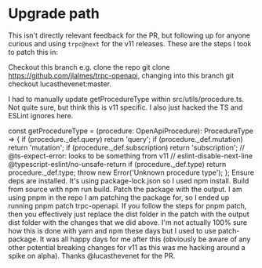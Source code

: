 # Upgrade path

This isn't directly relevant feedback for the PR, but following up for anyone curious and using `trpc@next` for the v11 releases. These are the steps I took to patch this in:

Checkout this branch e.g. clone the repo git clone https://github.com/jlalmes/trpc-openapi, changing into this branch git checkout lucasthevenet:master.

I had to manually update getProcedureType within src/utils/procedure.ts. Not quite sure, but think this is v11 specific. I also just hacked the TS and ESLint ignores here.

const getProcedureType = (procedure: OpenApiProcedure): ProcedureType => {
if (procedure.\_def.query) return 'query';
if (procedure.\_def.mutation) return 'mutation';
if (procedure.\_def.subscription) return 'subscription';
// @ts-expect-error: looks to be something from v11
// eslint-disable-next-line @typescript-eslint/no-unsafe-return
if (procedure.\_def.type) return procedure.\_def.type;
throw new Error('Unknown procedure type');
};
Ensure deps are installed. It's using package-lock.json so I used npm install.
Build from source with npm run build.
Patch the package with the output. I am using pnpm in the repo I am patching the package for, so I ended up running pnpm patch trpc-openapi. If you follow the steps for pnpm patch, then you effectively just replace the dist folder in the patch with the output dist folder with the changes that we did above. I'm not actually 100% sure how this is done with yarn and npm these days but I used to use patch-package.
It was all happy days for me after this (obviously be aware of any other potential breaking changes for v11 as this was me hacking around a spike on alpha). Thanks @lucasthevenet for the PR.
